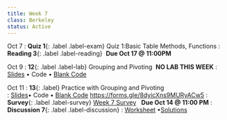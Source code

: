 ```yaml
---
title: Week 7 
class: Berkeley
status: Active
---
```


Oct 7
: **Quiz 1**{: .label .label-exam} Quiz 1:Basic Table Methods, Functions
: **Reading 3**{: .label .label-reading} &nbsp;**Due Oct 17 @ 11:00PM**


Oct 9
: **12**{: .label .label-lab} Grouping and Pivoting &nbsp;**NO LAB THIS WEEK**
: [Slides](https://docs.google.com/presentation/d/1GxmAmS0vXqTy9aUSq3sV2JmuVTWf1DQvhE0fWBXaRJ8/edit?usp=sharing) &#8226; Code &#8226; [Blank Code](https://datahub.berkeley.edu/hub/user-redirect/git-pull?repo=https%3A%2F%2Fgithub.com%2Fdata-6-berkeley%2Fmaterials-fa24&branch=main&urlpath=tree%2Fmaterials-fa24%2Flectures%2Flec12%2Flec12-blank.ipynb)


Oct 11
: **13**{: .label} Practice with Grouping and Pivoting  
  : [Slides]((https://docs.google.com/presentation/d/1GxmAmS0vXqTy9aUSq3sV2JmuVTWf1DQvhE0fWBXaRJ8/edit?usp=sharing))&#8226; Code &#8226; [Blank Code](https://datahub.berkeley.edu/hub/user-redirect/git-pull?repo=https%3A%2F%2Fgithub.com%2Fdata-6-berkeley%2Fmaterials-fa24&branch=main&urlpath=tree%2Fmaterials-fa24%2Flectures%2Flec12%2Flec12-blank.ipynb)
  https://forms.gle/8dyicXns9MURyACw5
: **Survey**{: .label .label-survey} [Week 7 Survey](https://forms.gle/8dyicXns9MURyACw5) &nbsp; **Due Oct 14 @ 11:00 PM**
: **Discussion 7**{: .label .label-discussion}
  : [Worksheet](https://drive.google.com/file/d/1Vkpt1mpY3_Aol21YAQGyiV7jMKVh5E6Q/view?usp=sharing) &#8226;[Solutions](https://drive.google.com/file/d/17VZLc1-rRrE3DwIWUmt0AIjRiioxOJ1W/view?usp=sharing)
